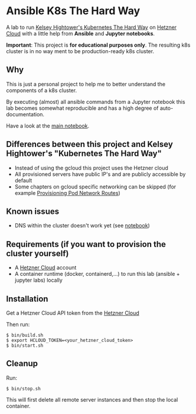 # Ansible K8s The Hard Way

A lab to run [Kelsey Hightower's Kubernetes The Hard Way](https://github.com/kelseyhightower/kubernetes-the-hard-way) on [Hetzner Cloud](https://console.hetzner.cloud/) with a little help from **Ansible** and **Jupyter notebooks**.

**Important**: This project is **for educational purposes only**. The resulting k8s cluster is in no way ment to be production-ready k8s cluster.

## Why

This is just a personal project to help me to better understand the components of a k8s cluster.

By executing (almost) all ansible commands from a Jupyter notebook this lab becomes somewhat reproducible and has a high degree of auto-documentation.

Have a look at the [main notebook](./main.ipynb).

## Differences between this project and Kelsey Hightower's "Kubernetes The Hard Way"

* Instead of using the gcloud this project uses the Hetzner cloud
* All provisioned servers have public IP's and are publicly accessible by default
* Some chapters on gcloud specific networking can be skipped (for example [Provisioning Pod Network Routes](https://github.com/kelseyhightower/kubernetes-the-hard-way/blob/master/docs/11-pod-network-routes.md))

## Known issues

* DNS within the cluster doesn't work yet (see [notebook](./main.ipynb))

## Requirements (if you want to provision the cluster yourself)

* A [Hetzner Cloud](https://console.hetzner.cloud/) account
* A container runtime (docker, containerd,...) to run this lab (ansible + jupyter labs) locally

## Installation

Get a Hetzner Cloud API token from the [Hetzner Cloud](https://console.hetzner.cloud/)

Then run:

```shell
$ bin/build.sh
$ export HCLOUD_TOKEN=<your_hetzner_cloud_token>
$ bin/start.sh
```

## Cleanup

Run:

```shell
$ bin/stop.sh
```

This will first delete all remote server instances and then stop the local container.
